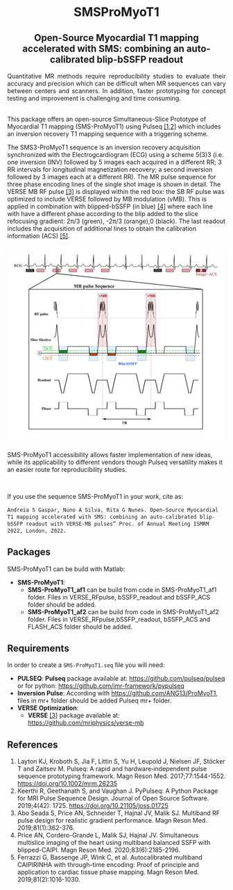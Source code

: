 #   <div align="center">  SMSProMyoT1 </div>
##  <div align="center"> Open-Source Myocardial T1 mapping accelerated with SMS: combining an auto-calibrated blip-bSSFP readout


<div align="justify"> Quantitative MR methods require reproducibility studies to evaluate their accuracy and precision which can be difficult when MR sequences can vary between centers and scanners. In addition, faster prototyping for concept testing and improvement is challenging and time consuming.</div>

<br/>

This package offers an open-source Simultaneous-Slice Prototype of Myocardial T1 mapping (SMS-ProMyoT1) using Pulseq [[1,2]](#references) which includes an inversion recovery T1 mapping sequence with a triggering scheme. 

The SMS3-ProMyoT1 sequence is an inversion recovery acquisition synchronized with the Electrogcardiogram (ECG) using a scheme 5(3)3 (i.e. one inversion (INV) followed by 5 images each acquired in a different RR; 3 RR intervals for longitudinal magnetization recovery; a second inversion followed by 3 images each at a different RR). The MR pulse sequence for three phase encoding lines of the single shot image is shown in detail. The VERSE MB RF pulse [[3]](#references) is displayed within the red box: the SB RF pulse was optimized to include VERSE followed by MB modulation (vMB). This is applied in combination with blipped-bSSFP (in blue) [[4]](#references) where each line with have a different phase according to the blip added to the slice refocusing gradient: 2π/3 (green), -2π/3 (orange),0 (black). The last readout includes the acquisition of additional lines to obtain the calibration information (ACS) [[5]](#references).


<p align="center">
<img src="C5_Scheme_all_lines_white_background.png"/>
</p>

SMS-ProMyoT1 accessibility allows faster implementation of new ideas, while its applicability to different vendors though Pulseq versatility makes it an easier route for reproducibility studies. 

<br/>

If you use the sequence SMS-ProMyoT1 in your work, cite as:

```
Andreia S Gaspar, Nuno A Silva, Rita G Nunes. Open-Source Myocardial T1 mapping accelerated with SMS: combining an auto-calibrated blip-bSSFP readout with VERSE-MB pulses” Proc. of Annual Meeting ISMRM 2022, London, 2022.
```

## Packages
SMS-ProMyoT1 can be build with Matlab: 
*  **SMS-ProMyoT1**: 
	* **SMS-ProMyoT1_af1**  can be build from code in SMS-ProMyoT1_af1 folder. Files in VERSE_RFpulse, bSSFP_readout and bSSFP_ACS folder should be added. 
	* **SMS-ProMyoT1_af2**  can be build from code in SMS-ProMyoT1_af2 folder. Files in VERSE_RFpulse,bSSFP_readout, bSSFP_ACS and FLASH_ACS folder should be added. 


## Requirements
In order to create a `SMS-ProMyoT1.seq` file you will need: 
*  **PULSEQ**:  **Pulseq** package available at: https://github.com/pulseq/pulseq or for python: https://github.com/imr-framework/pypulseq 
*  **Inversion Pulse**: According with  https://github.com/ANG13/ProMyoT1, files in mr+ folder should be added Pulseq mr+ folder. 
*   **VERSE Optimization**:  
	* **VERSE** [[3]](#references)  package available at: https://github.com/mriphysics/verse-mb



## References
1. Layton KJ, Kroboth S, Jia F, Littin S, Yu H, Leupold J, Nielsen JF, Stöcker T and Zaitsev M. Pulseq: A rapid and hardware‐independent pulse sequence prototyping framework. Magn Reson Med. 2017;77:1544-1552. https://doi.org/10.1002/mrm.26235
2. Keerthi R, Geethanath S, and Vaughan J. PyPulseq: A Python Package for MRI Pulse Sequence Design. Journal of Open Source Software. 2019;4(42): 1725. https://doi.org/10.21105/joss.01725
3. Abo Seada S, Price AN, Schneider T, Hajnal JV, Malik SJ. Multiband RF pulse design for realistic gradient performance. Magn Reson Med. 2019;81(1):362-376.
4. Price AN, Cordero-Grande L, Malik SJ, Hajnal JV. Simultaneous multislice imaging of the heart using multiband balanced SSFP with blipped-CAIPI. Magn Reson Med. 2020;83(6):2185-2196.
5. Ferrazzi G, Bassenge JP, Wink C, et al. Autocalibrated multiband CAIPIRINHA with through-time encoding: Proof of principle and application to cardiac tissue phase mapping. Magn Reson Med. 2019;81(2):1016-1030.
